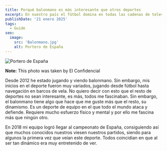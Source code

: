 ```yaml
---
title: Porqué balonmano es más interesante que otros deportes
excerpt: En nuestro país el fútbol domina en todas las cadenas de televisión consiguiendo ser el deporte más visto. Sin embargo, con la experiencia y comentarios de otras personas, me atrevería a decir que ver balonmano es mucho más interesante. 
publishDate: '21 enero 2025'
tags:
  - Guide
seo:
  image:
    src: 'Balonmano.jpg'
    alt: Portero de España
---
```


![Portero de España](Balonmano.jpg)

**Note:** This photo was taken by El Confidencial

Desde 2012 he estado jugando y viendo balonmano. Sin embargo, mis inicios en el deporte fueron muy variados, jugando desde fútbol hasta navegación en barcos de vela. No quiero decir con esto que el resto de deportes no sean interesante, es más, todos me fascinaban. Sin embargo, el balonmano tiene algo que hace que me guste más que el resto, su dinamismo. Es un deporte de equipo en el que todo el mundo ataca y defiende. Requiere mucho esfuerzo físico y mental y por ello me fascina más que ningún otro. 

En 2018 mi equipo logró llegar al campeonato de España, consiguiendo así que muchos conocidos nuestros viesen nuestros partidos, siendo para algunos la primera vez que veían este deporte. Todos coincidian en que al ser tan dinámico era muy entretenido de ver.
